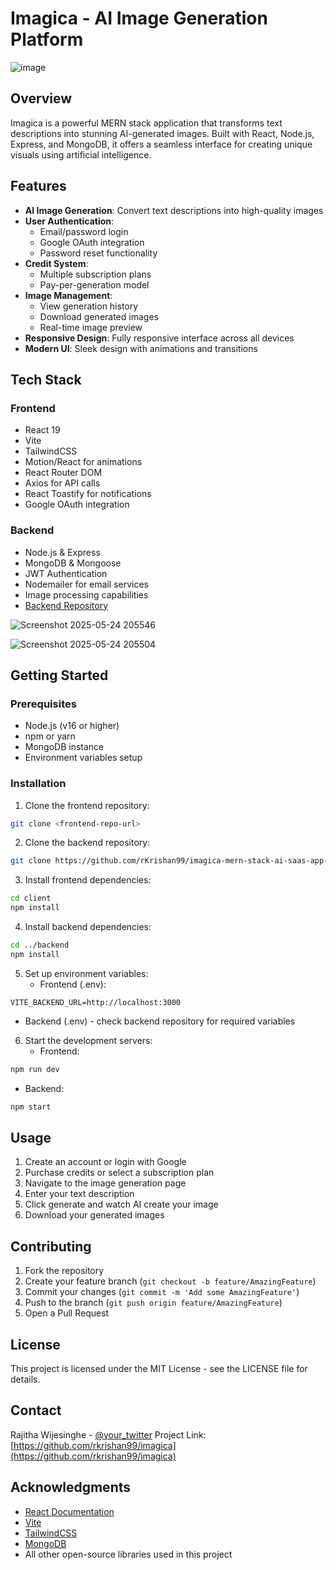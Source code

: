 
# Imagica - AI Image Generation Platform

![image](https://github.com/user-attachments/assets/4b9bd4ea-c89a-4bac-b085-f751cd07e605)

## Overview
Imagica is a powerful MERN stack application that transforms text descriptions into stunning AI-generated images. Built with React, Node.js, Express, and MongoDB, it offers a seamless interface for creating unique visuals using artificial intelligence.

## Features
- **AI Image Generation**: Convert text descriptions into high-quality images
- **User Authentication**: 
  - Email/password login
  - Google OAuth integration
  - Password reset functionality
- **Credit System**: 
  - Multiple subscription plans
  - Pay-per-generation model
- **Image Management**:
  - View generation history
  - Download generated images
  - Real-time image preview
- **Responsive Design**: Fully responsive interface across all devices
- **Modern UI**: Sleek design with animations and transitions

## Tech Stack
### Frontend
- React 19
- Vite
- TailwindCSS
- Motion/React for animations
- React Router DOM
- Axios for API calls
- React Toastify for notifications
- Google OAuth integration

### Backend
- Node.js & Express
- MongoDB & Mongoose
- JWT Authentication
- Nodemailer for email services
- Image processing capabilities
- [Backend Repository](https://github.com/rKrishan99/imagica-mern-stack-ai-saas-app-backend.git)

![Screenshot 2025-05-24 205546](https://github.com/user-attachments/assets/dfb1fbc7-2f68-4567-9732-05793603615e)

![Screenshot 2025-05-24 205504](https://github.com/user-attachments/assets/2f83a609-aef4-4aac-8eb3-cb604e28ee9c)


## Getting Started

### Prerequisites
- Node.js (v16 or higher)
- npm or yarn
- MongoDB instance
- Environment variables setup

### Installation

1. Clone the frontend repository:
```bash
git clone <frontend-repo-url>
```

2. Clone the backend repository:
```bash
git clone https://github.com/rKrishan99/imagica-mern-stack-ai-saas-app-backend.git
```

3. Install frontend dependencies:
```bash
cd client
npm install
```

4. Install backend dependencies:
```bash
cd ../backend
npm install
```

5. Set up environment variables:
   - Frontend (.env):
```
VITE_BACKEND_URL=http://localhost:3000
```
   - Backend (.env) - check backend repository for required variables

6. Start the development servers:
   - Frontend:
```bash
npm run dev
```
   - Backend:
```bash
npm start
```

## Usage
1. Create an account or login with Google
2. Purchase credits or select a subscription plan
3. Navigate to the image generation page
4. Enter your text description
5. Click generate and watch AI create your image
6. Download your generated images

## Contributing
1. Fork the repository
2. Create your feature branch (`git checkout -b feature/AmazingFeature`)
3. Commit your changes (`git commit -m 'Add some AmazingFeature'`)
4. Push to the branch (`git push origin feature/AmazingFeature`)
5. Open a Pull Request

## License
This project is licensed under the MIT License - see the LICENSE file for details.

## Contact
Rajitha Wijesinghe - [@your_twitter](https://twitter.com/your_twitter)
Project Link: [https://github.com/rkrishan99/imagica](https://github.com/rkrishan99/imagica)

## Acknowledgments
- [React Documentation](https://react.dev)
- [Vite](https://vitejs.dev)
- [TailwindCSS](https://tailwindcss.com)
- [MongoDB](https://www.mongodb.com)
- All other open-source libraries used in this project

